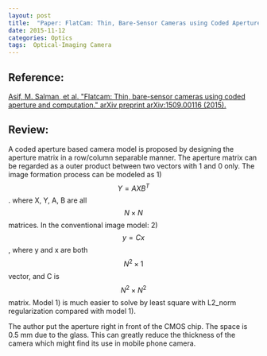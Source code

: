 ```yaml
---
layout: post
title:  "Paper: FlatCam: Thin, Bare-Sensor Cameras using Coded Aperture and Computation"
date: 2015-11-12
categories: Optics
tags:  Optical-Imaging Camera
---
```


## Reference:

[Asif, M. Salman, et al. "Flatcam: Thin, bare-sensor cameras using coded aperture and computation." arXiv preprint arXiv:1509.00116 (2015).](https://arxiv.org/abs/1509.00116)

## Review:

A coded aperture based camera model is proposed by designing the aperture matrix in a row/column separable manner. The aperture matrix can be regarded as a outer product between two vectors with 1 and 0 only. The image formation process can be modeled as 1) $$Y = AXB^T$$ . where X, Y, A, B are all $$N \times N$$ matrices. In the conventional image model: 2) $$y = Cx$$, where y and x are both $$N^2 \times 1$$ vector, and C is $$N^2 \times N^2$$ matrix. Model 1) is much easier to solve by least square with L2_norm regularization compared with model 1).

The author put the aperture right in front of the CMOS chip. The space is 0.5 mm due to the glass. This can greatly reduce the thickness of the camera which might find its use in mobile phone camera.